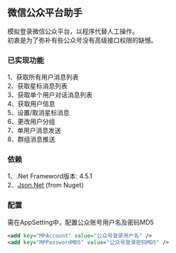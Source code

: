 微信公众平台助手
------
模拟登录微信公众平台，以程序代替人工操作。	<br />
初衷是为了弥补有些公众号没有高级接口权限的缺憾。

### 已实现功能
1、获取所有用户消息列表			<br />
2、获取星标消息列表				<br />
3、获取单个用户对话消息列表		<br />
4、获取用户信息					<br />
5、设置/取消星标消息				<br />
6、更改用户分组					<br />
7、单用户消息发送				<br />
8、群组消息推送					<br />

### 依赖
1、.Net Frameword版本: 4.5.1<br />
2、[Json.Net](https://www.nuget.org/packages/Newtonsoft.Json) (from Nuget)<br />

### 配置
需在AppSetting中，配置公众账号用户名及密码MD5
```xml
<add key="MPAccount" value="公众号登录用户名" />
<add key="MPPasswordMD5" value="公众号登录密码MD5" />
```
